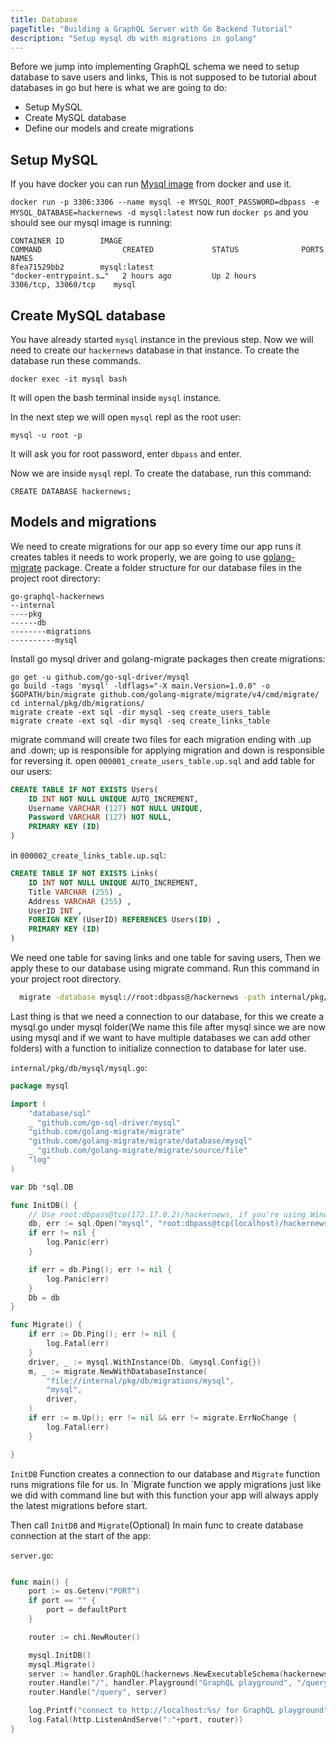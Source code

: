 ```yaml
---
title: Database
pageTitle: "Building a GraphQL Server with Go Backend Tutorial"
description: "Setup mysql db with migrations in golang"
---
```


Before we jump into implementing GraphQL schema we need to setup database to save users and links, This is not supposed to be tutorial about databases in go but here is what we are going to do:
* Setup MySQL
* Create MySQL database
* Define our models and create migrations

## Setup MySQL <a name="setup-mysql"></a>
If you have docker you can run [Mysql image]((https://hub.docker.com/_/mysql)) from docker and use it.

<Instruction>

`docker run -p 3306:3306 --name mysql -e MYSQL_ROOT_PASSWORD=dbpass -e MYSQL_DATABASE=hackernews -d mysql:latest`
now run `docker ps` and you should see our mysql image is running:
```
CONTAINER ID        IMAGE                                                               COMMAND                  CREATED             STATUS              PORTS                  NAMES
8fea71529bb2        mysql:latest                                                        "docker-entrypoint.s…"   2 hours ago         Up 2 hours          3306/tcp, 33060/tcp    mysql

```

## Create MySQL database <a name="create-mysql-database"></a>
You have already started `mysql` instance in the previous step. Now we will need to create our `hackernews` database in that instance.
To create the database run these commands.

<Instruction>

`docker exec -it mysql bash`

It will open the bash terminal inside `mysql` instance.


In the next step we will open `mysql` repl as the root user:

`mysql -u root -p`


It will ask you for root password, enter `dbpass` and enter.

Now we are inside `mysql` repl. To create the database, run this command:

`CREATE DATABASE hackernews;`

</Instruction>

## Models and migrations <a name="models-and-migrations"></a>
We need to create migrations for our app so every time our app runs it creates tables it needs to work properly, we are going to use [golang-migrate](https://github.com/golang-migrate/migrate) package.
Create a folder structure for our database files in the project root directory:
```
go-graphql-hackernews
--internal
----pkg
------db
--------migrations
----------mysql
```
Install go mysql driver and golang-migrate packages then create migrations:

<Instruction>

```
go get -u github.com/go-sql-driver/mysql
go build -tags 'mysql' -ldflags="-X main.Version=1.0.0" -o $GOPATH/bin/migrate github.com/golang-migrate/migrate/v4/cmd/migrate/
cd internal/pkg/db/migrations/
migrate create -ext sql -dir mysql -seq create_users_table
migrate create -ext sql -dir mysql -seq create_links_table
```

</Instruction>

migrate command will create two files for each migration ending with .up and .down; up is responsible for applying migration and down is responsible for reversing it.
open `000001_create_users_table.up.sql` and add table for our users:

<Instruction>

```sql
CREATE TABLE IF NOT EXISTS Users(
    ID INT NOT NULL UNIQUE AUTO_INCREMENT,
    Username VARCHAR (127) NOT NULL UNIQUE,
    Password VARCHAR (127) NOT NULL,
    PRIMARY KEY (ID)
)
```

</Instruction>

in `000002_create_links_table.up.sql`:

<Instruction>

```sql
CREATE TABLE IF NOT EXISTS Links(
    ID INT NOT NULL UNIQUE AUTO_INCREMENT,
    Title VARCHAR (255) ,
    Address VARCHAR (255) ,
    UserID INT ,
    FOREIGN KEY (UserID) REFERENCES Users(ID) ,
    PRIMARY KEY (ID)
)
```

</Instruction>

We need one table for saving links and one table for saving users, Then we apply these to our database using migrate command. Run this command in your project root directory.

```bash
  migrate -database mysql://root:dbpass@/hackernews -path internal/pkg/db/migrations/mysql up
```

Last thing is that we need a connection to our database, for this we create a mysql.go under mysql folder(We name this file after mysql since we are now using mysql and if we want to have multiple databases we can add other folders) with a function to initialize connection to database for later use.

<Instruction>

`internal/pkg/db/mysql/mysql.go`:
```go
package mysql

import (
	"database/sql"
	_ "github.com/go-sql-driver/mysql"
	"github.com/golang-migrate/migrate"
	"github.com/golang-migrate/migrate/database/mysql"
	_ "github.com/golang-migrate/migrate/source/file"
	"log"
)

var Db *sql.DB

func InitDB() {
	// Use root:dbpass@tcp(172.17.0.2)/hackernews, if you're using Windows.
	db, err := sql.Open("mysql", "root:dbpass@tcp(localhost)/hackernews")
	if err != nil {
		log.Panic(err)
	}

	if err = db.Ping(); err != nil {
 		log.Panic(err)
	}
	Db = db
}

func Migrate() {
	if err := Db.Ping(); err != nil {
		log.Fatal(err)
	}
	driver, _ := mysql.WithInstance(Db, &mysql.Config{})
	m, _ := migrate.NewWithDatabaseInstance(
		"file://internal/pkg/db/migrations/mysql",
		"mysql",
		driver,
	)
	if err := m.Up(); err != nil && err != migrate.ErrNoChange {
		log.Fatal(err)
	}

}
```

</Instruction>

`InitDB` Function creates a connection to our database and `Migrate` function runs migrations file for us.
In `Migrate function we apply migrations just like we did with command line but with this function your app will always apply the latest migrations before start.

Then call `InitDB` and `Migrate`(Optional) In main func to create database connection at the start of the app:

<Instruction>

`server.go`:
```go

func main() {
	port := os.Getenv("PORT")
	if port == "" {
		port = defaultPort
	}

	router := chi.NewRouter()

	mysql.InitDB()
	mysql.Migrate()
	server := handler.GraphQL(hackernews.NewExecutableSchema(hackernews.Config{Resolvers: &hackernews.Resolver{}}))
	router.Handle("/", handler.Playground("GraphQL playground", "/query"))
	router.Handle("/query", server)

	log.Printf("connect to http://localhost:%s/ for GraphQL playground", port)
	log.Fatal(http.ListenAndServe(":"+port, router))
}

```

</Instruction>
